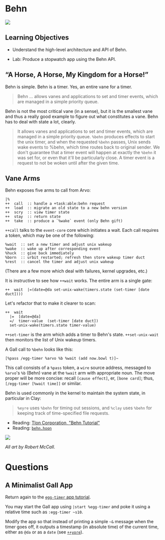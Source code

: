 #   Behn

![](../img/21-mccall-0.png)

##  Learning Objectives

-   Understand the high-level architecture and API of Behn.
*   Lab:  Produce a stopwatch app using the Behn API.


##  “A Horse, A Horse, My Kingdom for a Horse!”

Behn is simple.  Behn is a timer.  Yes, an entire vane for a timer.

> Behn … allows vanes and applications to set and timer events, which are managed in a simple priority queue.

Behn is not the most critical vane (in a sense), but it is the smallest vane and thus a really good example to figure out what constitutes a vane.  Behn has to deal with state a lot, clearly.

> It allows vanes and applications to set and timer events, which are managed in a simple priority queue.  `%behn` produces effects to start the unix timer, and when the requested `%behn` passes, Unix sends wake events to %behn, which time routes back to original sender.  We don't guarantee that a timer event will happen at exactly the `%behn` it was set for, or even that it'll be particularly close.  A timer event is a request to not be woken until after the given time.


##  Vane Arms

Behn exposes five arms to call from Arvo:

```hoon
|%
++  call  :: handle a +task:able:behn request
++  load  :: migrate an old state to a new behn version
++  scry  :: view timer state
++  stay  :: return state
++  take  :: produce a `%wake` event (only Behn gift)
```

`++call` talks to the `event-core` core which initiates a wait.  Each call requires a token, which may be one of the following:

```hoon
%wait  :: set a new timer and adjust unix wakeup
%wake  :: wake up after corresponding event
%huck  :: give back immediately
%born  :: urbit restarted; refresh then store wakeup timer duct
%rest  :: cancel the timer and adjust unix wakeup
```

(There are a few more which deal with failures, kernel upgrades, etc.)

It is instructive to see how `++wait` works.  The entire arm is a single gate:

```hoon
++  wait  |=(date=@da set-unix-wake(timers.state (set-timer [date duct])))
```

Let's refactor that to make it clearer to scan:

```hoon
++  wait
  |=  [date=@da]
  =/  timer-value  (set-timer [date duct])
  set-unix-wake(timers.state timer-value)
```

`++set-timer` is the arm which adds a timer to Behn's state.  `++set-unix-wait` then monitors the list of Unix wakeup timers.

A Gall call to `%behn` looks like this:

```hoon
[%pass /egg-timer %arvo %b %wait (add now.bowl t)]~
```

This call consists of a `%pass` token, a `wire` source address, messaged to `%arvo`'s `%b` (Behn) vane at the `%wait` arm with appropriate noun.  The move proper will be more concise:  recall `[cause effect]`, er, `[bone card]`; thus, `[/egg-timer [%wait time]]` or similar.

Behn is used commonly in the kernel to maintain the system state, in particular in Clay:

> `%eyre` uses `%behn` for timing out sessions, and `%clay` uses `%behn` for keeping track of time-specified file requests.

- Reading: [Tlon Corporation, "Behn Tutorial"](https://urbit.org/docs/hoon/hoon-school/hoon-school/behn/)
- Reading: [`behn.hoon`](https://github.com/urbit/urbit/blob/master/pkg/arvo/sys/vane/behn.hoon)

![](../img/21-mccall-1.png)

_All art by Robert McCall._


#   Questions

##  A Minimalist Gall App

Return again to the [`egg-timer` app tutorial](https://urbit.org/docs/hoon/hoon-school/hoon-school/egg-timer/).

You may start the Gall app using `|start %egg-timer` and poke it using a relative time such as `:egg-timer ~s10`.

Modify the app so that instead of printing a simple `~&` message when the timer goes off, it outputs a timestamp (in absolute time) of the current time, either as `@da` or as a `date` (see [`++yore`](https://urbit.org/docs/reference/library/3c/#yore)).
